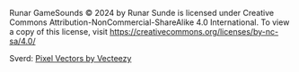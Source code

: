 Runar GameSounds © 2024 by Runar Sunde is licensed under Creative Commons Attribution-NonCommercial-ShareAlike 4.0 International. To view a copy of this license, visit https://creativecommons.org/licenses/by-nc-sa/4.0/


Sverd:
<a href="https://www.vecteezy.com/free-vector/pixel">Pixel Vectors by Vecteezy</a>